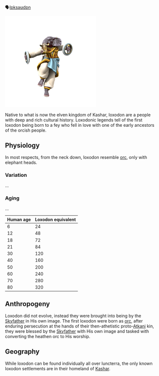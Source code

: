🗣[lɒksəʊdɒn]()

![](../../_assets/species/loxodon.png)

Native to what is now the elven kingdom of Kashar, loxodon are a people with deep and rich cultural history. Loxodonic legends tell of the first loxodon being born to a fey who fell in love with one of the early ancestors of the orcish people.

## Physiology
In most respects, from the neck down, loxodon resemble [orc](Orc.md), only with elephant heads.

### Variation
...

### Aging
...

| Human age | Loxodon equivalent  |
| --- | --- |
| 6         | 24                 |
| 12        | 48                 |
| 18        | 72                 |
| 21        | 84                 |
| 30        | 120                |
| 40        | 160                |
| 50        | 200                |
| 60        | 240                |
| 70        | 280                |
| 80        | 320                |

## Anthropogeny
Loxodon did not evolve, instead they were brought into being by the [Skyfather](../../Cosmology/Fey/Skyfather.md) in His own image. The first loxodon were born as [orc](Orc.md), after enduring persecution at the hands of their then-athetistic proto-[Atkani](../../People/Atkani/Atkani.md) kin, they were blessed by the [Skyfather](../../Cosmology/Fey/Skyfather.md) with His own image and tasked with converting the heathen orc to His worship. 

## Geography
While loxodon can be found individually all over Iuncterra, the only known loxodon settlements are in their homeland of [Kashar](../../Locations/Kashar/Kashar.md).